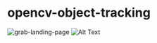 # opencv-object-tracking

![grab-landing-page](https://github.com/winnie1312/grab/blob/master/grab-landingpage-winnie.gif)
![Alt Text](https://imgflip.com/gif/2seipb)

